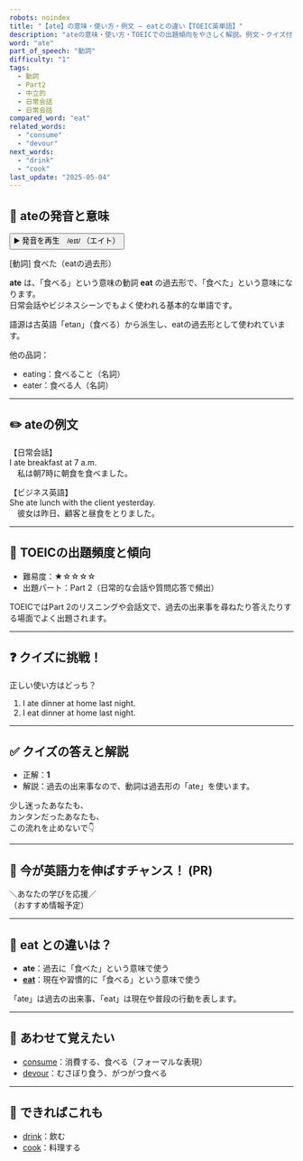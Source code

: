 ```yaml
---
robots: noindex
title: "【ate】の意味・使い方・例文 ― eatとの違い【TOEIC英単語】"
description: "ateの意味・使い方・TOEICでの出題傾向をやさしく解説。例文・クイズ付きでeatとの違いもわかりやすく学べます。"
word: "ate"
part_of_speech: "動詞"
difficulty: "1"
tags:
  - 動詞
  - Part2
  - 中立的
  - 日常会話
  - 日常会話
compared_word: "eat"
related_words:
  - "consume"
  - "devour"
next_words:
  - "drink"
  - "cook"
last_update: "2025-05-04"
---
```


## 🔰 ateの発音と意味

<button class="play-audio" onclick="playTTS('ate')">
  <span class="play-audio-main">
    ▶️ 発音を再生　/eɪt/
  </span>
  <span class="play-audio-sub">
    （エイト）
  </span>
</button>

[動詞] 食べた（eatの過去形）

**ate** は、「食べる」という意味の動詞 **eat** の過去形で、「食べた」という意味になります。  
日常会話やビジネスシーンでもよく使われる基本的な単語です。

語源は古英語「etan」（食べる）から派生し、eatの過去形として使われています。

他の品詞：  
- eating：食べること（名詞）
- eater：食べる人（名詞）

---

## ✏️ ateの例文

【日常会話】  
I ate breakfast at 7 a.m.  
　私は朝7時に朝食を食べました。

【ビジネス英語】  
She ate lunch with the client yesterday.  
　彼女は昨日、顧客と昼食をとりました。

---

## 🎯 TOEICの出題頻度と傾向

- 難易度：★☆☆☆☆
- 出題パート：Part 2（日常的な会話や質問応答で頻出）

TOEICではPart 2のリスニングや会話文で、過去の出来事を尋ねたり答えたりする場面でよく出題されます。

---

## ❓ クイズに挑戦！

正しい使い方はどっち？

1. I ate dinner at home last night.  
2. I eat dinner at home last night.

---

## ✅ クイズの答えと解説

- 正解：**1**
- 解説：過去の出来事なので、動詞は過去形の「ate」を使います。

少し迷ったあなたも、  
カンタンだったあなたも、  
この流れを止めないで👇️

---

## 🚀 今が英語力を伸ばすチャンス！ (PR)

<div class="info-center">
＼あなたの学びを応援／<br>  
（おすすめ情報予定）
</div>

---

## 🤔  eat との違いは？

- **ate**：過去に「食べた」という意味で使う
- **[eat](/word/eat)**：現在や習慣的に「食べる」という意味で使う

「ate」は過去の出来事、「eat」は現在や普段の行動を表します。

---

## 🧩 あわせて覚えたい

- [consume](/word/consume)：消費する、食べる（フォーマルな表現）
- [devour](/word/devour)：むさぼり食う、がつがつ食べる

---

## 📖 できればこれも

- [drink](/word/drink)：飲む
- [cook](/word/cook)：料理する

<!-- cvid: aid36_bid37 -->
